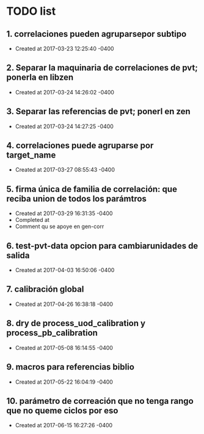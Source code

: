 # TODO list
## 1. correlaciones pueden agruparsepor subtipo
- Created at   2017-03-23 12:25:40 -0400

## 2. Separar la maquinaria de correlaciones de pvt; ponerla en libzen
- Created at   2017-03-24 14:26:02 -0400

## 3. Separar las referencias de pvt; ponerl en zen
- Created at   2017-03-24 14:27:25 -0400

## 4. correlaciones puede agruparse por target_name
- Created at   2017-03-27 08:55:43 -0400

## 5. firma única de familia de correlación: que reciba union de todos los parámtros
- Created at   2017-03-29 16:31:35 -0400
- Completed at 
- Comment      qu se apoye en gen-corr

## 6. test-pvt-data opcion para cambiarunidades de salida
- Created at   2017-04-03 16:50:06 -0400

## 7. calibración global
- Created at   2017-04-26 16:38:18 -0400

## 8. dry de process_uod_calibration y process_pb_calibration
- Created at   2017-05-08 16:14:55 -0400

## 9. macros para referencias biblio
- Created at   2017-05-22 16:04:19 -0400

## 10. parámetro de correación que no tenga rango que no queme ciclos por eso
- Created at   2017-06-15 16:27:26 -0400

